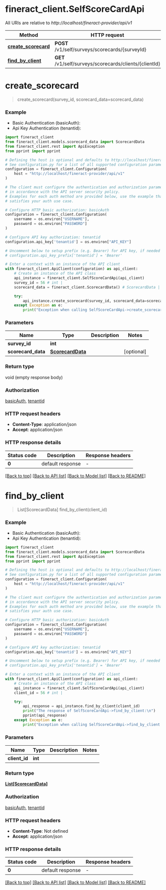 # fineract_client.SelfScoreCardApi

All URIs are relative to *http://localhost/fineract-provider/api/v1*

Method | HTTP request | Description
------------- | ------------- | -------------
[**create_scorecard**](SelfScoreCardApi.md#create_scorecard) | **POST** /v1/self/surveys/scorecards/{surveyId} | 
[**find_by_client**](SelfScoreCardApi.md#find_by_client) | **GET** /v1/self/surveys/scorecards/clients/{clientId} | 


# **create_scorecard**
> create_scorecard(survey_id, scorecard_data=scorecard_data)



### Example

* Basic Authentication (basicAuth):
* Api Key Authentication (tenantid):

```python
import fineract_client
from fineract_client.models.scorecard_data import ScorecardData
from fineract_client.rest import ApiException
from pprint import pprint

# Defining the host is optional and defaults to http://localhost/fineract-provider/api/v1
# See configuration.py for a list of all supported configuration parameters.
configuration = fineract_client.Configuration(
    host = "http://localhost/fineract-provider/api/v1"
)

# The client must configure the authentication and authorization parameters
# in accordance with the API server security policy.
# Examples for each auth method are provided below, use the example that
# satisfies your auth use case.

# Configure HTTP basic authorization: basicAuth
configuration = fineract_client.Configuration(
    username = os.environ["USERNAME"],
    password = os.environ["PASSWORD"]
)

# Configure API key authorization: tenantid
configuration.api_key['tenantid'] = os.environ["API_KEY"]

# Uncomment below to setup prefix (e.g. Bearer) for API key, if needed
# configuration.api_key_prefix['tenantid'] = 'Bearer'

# Enter a context with an instance of the API client
with fineract_client.ApiClient(configuration) as api_client:
    # Create an instance of the API class
    api_instance = fineract_client.SelfScoreCardApi(api_client)
    survey_id = 56 # int | 
    scorecard_data = fineract_client.ScorecardData() # ScorecardData |  (optional)

    try:
        api_instance.create_scorecard(survey_id, scorecard_data=scorecard_data)
    except Exception as e:
        print("Exception when calling SelfScoreCardApi->create_scorecard: %s\n" % e)
```



### Parameters


Name | Type | Description  | Notes
------------- | ------------- | ------------- | -------------
 **survey_id** | **int**|  | 
 **scorecard_data** | [**ScorecardData**](ScorecardData.md)|  | [optional] 

### Return type

void (empty response body)

### Authorization

[basicAuth](../README.md#basicAuth), [tenantid](../README.md#tenantid)

### HTTP request headers

 - **Content-Type**: application/json
 - **Accept**: application/json

### HTTP response details

| Status code | Description | Response headers |
|-------------|-------------|------------------|
**0** | default response |  -  |

[[Back to top]](#) [[Back to API list]](../README.md#documentation-for-api-endpoints) [[Back to Model list]](../README.md#documentation-for-models) [[Back to README]](../README.md)

# **find_by_client**
> List[ScorecardData] find_by_client(client_id)



### Example

* Basic Authentication (basicAuth):
* Api Key Authentication (tenantid):

```python
import fineract_client
from fineract_client.models.scorecard_data import ScorecardData
from fineract_client.rest import ApiException
from pprint import pprint

# Defining the host is optional and defaults to http://localhost/fineract-provider/api/v1
# See configuration.py for a list of all supported configuration parameters.
configuration = fineract_client.Configuration(
    host = "http://localhost/fineract-provider/api/v1"
)

# The client must configure the authentication and authorization parameters
# in accordance with the API server security policy.
# Examples for each auth method are provided below, use the example that
# satisfies your auth use case.

# Configure HTTP basic authorization: basicAuth
configuration = fineract_client.Configuration(
    username = os.environ["USERNAME"],
    password = os.environ["PASSWORD"]
)

# Configure API key authorization: tenantid
configuration.api_key['tenantid'] = os.environ["API_KEY"]

# Uncomment below to setup prefix (e.g. Bearer) for API key, if needed
# configuration.api_key_prefix['tenantid'] = 'Bearer'

# Enter a context with an instance of the API client
with fineract_client.ApiClient(configuration) as api_client:
    # Create an instance of the API class
    api_instance = fineract_client.SelfScoreCardApi(api_client)
    client_id = 56 # int | 

    try:
        api_response = api_instance.find_by_client(client_id)
        print("The response of SelfScoreCardApi->find_by_client:\n")
        pprint(api_response)
    except Exception as e:
        print("Exception when calling SelfScoreCardApi->find_by_client: %s\n" % e)
```



### Parameters


Name | Type | Description  | Notes
------------- | ------------- | ------------- | -------------
 **client_id** | **int**|  | 

### Return type

[**List[ScorecardData]**](ScorecardData.md)

### Authorization

[basicAuth](../README.md#basicAuth), [tenantid](../README.md#tenantid)

### HTTP request headers

 - **Content-Type**: Not defined
 - **Accept**: application/json

### HTTP response details

| Status code | Description | Response headers |
|-------------|-------------|------------------|
**0** | default response |  -  |

[[Back to top]](#) [[Back to API list]](../README.md#documentation-for-api-endpoints) [[Back to Model list]](../README.md#documentation-for-models) [[Back to README]](../README.md)

